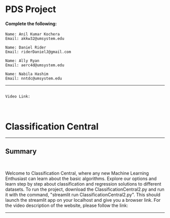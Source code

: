 # PDS Project

#### Complete the following:
```
Name: Anil Kumar Kochera
Email: akkw32@umsystem.edu
```
```
Name: Daniel Rider
Email: riderDanielJ@gmail.com
```
```
Name: Ally Ryan
Email: aerc4d@umsystem.edu
```
```
Name: Nabila Hashim
Email: nntdc@umsystem.edu
```
---
```

```

```
Video Link: 
```
<br/>
 

<!Doctype html>

<html>

<body>


<h1> Classification Central </h1>


<hr size="1" noshade>


<h2> Summary </h2>
<br>

<p> Welcome to Classification Central, where any new Machine Learning Enthusiast can learn about the basic algorithms. Explore our options and learn step by step about classification and regression solutions to different datasets. To run the project, download the ClassificationCentral2.py and run it with the command, "streamlit run ClassificationCentral2.py". This should launch the streamlit app on your localhost and give you a browser link. For the video description of the website, please follow the link: </p>




<hr size="1" noshade>

<br>


<br>

</body>

</html>
